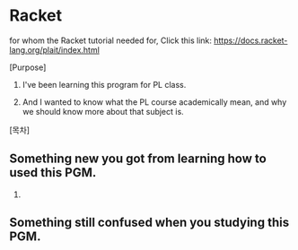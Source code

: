 # Racket 

for whom the Racket tutorial needed for, Click this link: https://docs.racket-lang.org/plait/index.html

[Purpose]

1. I've been learning this program for PL class.

2. And I wanted to know what the PL course academically mean, and why we should know more about that subject is.


[목차]

## Something new you got from learning how to used this PGM.

1. 


## Something still confused when you studying this PGM.




